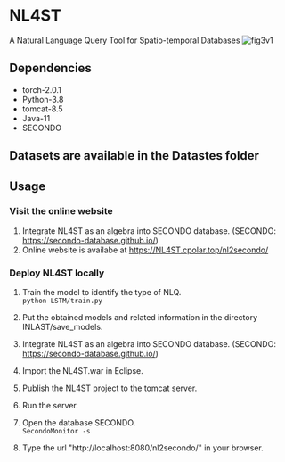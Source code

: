 # NL4ST
A Natural Language Query Tool for Spatio-temporal Databases
![fig3v1](https://github.com/user-attachments/assets/4ed6862d-5c9e-4b58-879b-bc3915c64587)


## Dependencies
   * torch-2.0.1 
   * Python-3.8
   * tomcat-8.5
   * Java-11
   * SECONDO
## Datasets are available in the Datastes folder
## Usage
### Visit the online website
1. Integrate NL4ST as an algebra into SECONDO database. (SECONDO: https://secondo-database.github.io/)
2. Online website is availabe at https://NL4ST.cpolar.top/nl2secondo/
### Deploy NL4ST locally
1. Train the model to identify the type of NLQ.  
  `python LSTM/train.py`

2. Put the obtained models and related information in the directory INLAST/save_models.
   
3. Integrate NL4ST as an algebra into SECONDO database. (SECONDO: https://secondo-database.github.io/)
   
4. Import the NL4ST.war in Eclipse.
   
5. Publish the NL4ST project to the tomcat server.  
   
6. Run the server.  
   
7. Open the database SECONDO.  
  `SecondoMonitor -s`

8. Type the url "http://localhost:8080/nl2secondo/" in your browser.
